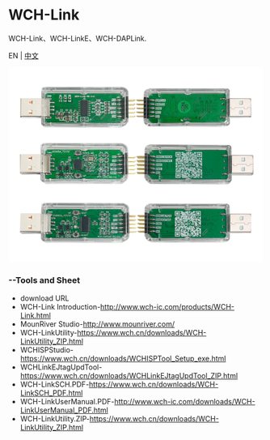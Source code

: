 # WCH-Link
WCH-Link、WCH-LinkE、WCH-DAPLink.

EN | [中文](README_zh.md)

<img src="Link.png" alt="Link" style="zoom:50%;" />

### --Tools and Sheet
* download URL
* WCH-Link Introduction-http://www.wch-ic.com/products/WCH-Link.html
* MounRiver Studio-http://www.mounriver.com/
* WCH-LinkUtility-https://www.wch.cn/downloads/WCH-LinkUtility_ZIP.html
* WCHISPStudio-https://www.wch.cn/downloads/WCHISPTool_Setup_exe.html
* WCHLinkEJtagUpdTool-https://www.wch.cn/downloads/WCHLinkEJtagUpdTool_ZIP.html
* WCH-LinkSCH.PDF-https://www.wch.cn/downloads/WCH-LinkSCH_PDF.html
* WCH-LinkUserManual.PDF-http://www.wch-ic.com/downloads/WCH-LinkUserManual_PDF.html
* WCH-LinkUtility.ZIP-https://www.wch.cn/downloads/WCH-LinkUtility_ZIP.html

